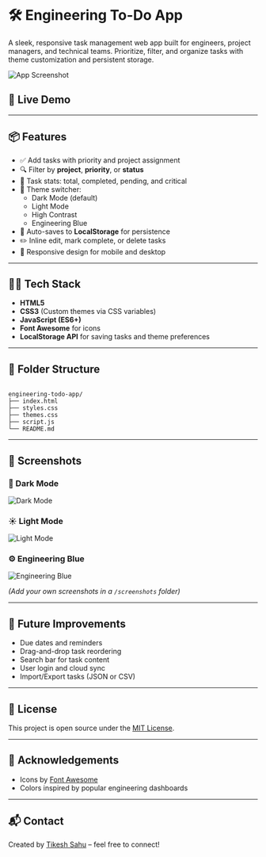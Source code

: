 # 🛠️ Engineering To-Do App

A sleek, responsive task management web app built for engineers, project managers, and technical teams. Prioritize, filter, and organize tasks with theme customization and persistent storage.

![App Screenshot](screenshot.png) <!-- Replace with your own screenshot file -->

## 🚀 Live Demo


---

## 📦 Features

- ✅ Add tasks with priority and project assignment
- 🔍 Filter by **project**, **priority**, or **status**
- 🎯 Task stats: total, completed, pending, and critical
- 🎨 Theme switcher:
  - Dark Mode (default)
  - Light Mode
  - High Contrast
  - Engineering Blue
- 💾 Auto-saves to **LocalStorage** for persistence
- ✏️ Inline edit, mark complete, or delete tasks
- 📱 Responsive design for mobile and desktop

---

## 🧑‍💻 Tech Stack

- **HTML5**
- **CSS3** (Custom themes via CSS variables)
- **JavaScript (ES6+)**
- **Font Awesome** for icons
- **LocalStorage API** for saving tasks and theme preferences

---

## 📂 Folder Structure

```

engineering-todo-app/
├── index.html
├── styles.css
├── themes.css
├── script.js
└── README.md

```

---

## 📸 Screenshots

### 🌙 Dark Mode  
![Dark Mode](screenshots/dark-mode.png)

### ☀️ Light Mode  
![Light Mode](screenshots/light-mode.png)

### ⚙️ Engineering Blue  
![Engineering Blue](screenshots/engineering-blue.png)

*(Add your own screenshots in a `/screenshots` folder)*

---

## 🚧 Future Improvements

- Due dates and reminders  
- Drag-and-drop task reordering  
- Search bar for task content  
- User login and cloud sync  
- Import/Export tasks (JSON or CSV)

---

## 📝 License

This project is open source under the [MIT License](LICENSE).

---

## 🙌 Acknowledgements

- Icons by [Font Awesome](https://fontawesome.com/)
- Colors inspired by popular engineering dashboards

---

## 📬 Contact

Created by [Tikesh Sahu](https://github.com/tikesh-sahu) – feel free to connect!
